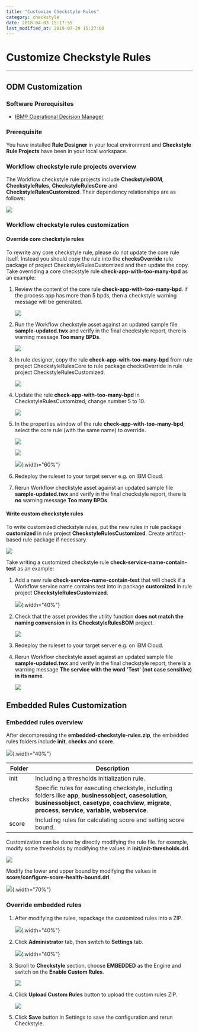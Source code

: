 ```yaml
---
title: "Customize Checkstyle Rules"
category: checkstyle
date: 2018-04-03 15:17:55
last_modified_at: 2019-07-29 15:27:00
---
```


# Customize Checkstyle Rules
***

## ODM Customization

### Software Prerequisites

* [IBM® Operational Decision Manager](https://www.ibm.com/us-en/marketplace/operational-decision-manager)

### Prerequisite

   You have installed **Rule Designer** in your local environment and **Checkstyle Rule Projects** have been in your local workspace.

### Workflow checkstyle rule projects overview

   The Workflow checkstyle rule projects include **CheckstyleBOM**, **CheckstyleRules**, **CheckstyleRulesCore** and **CheckstyleRulesCustomized**. Their dependency relationships are as follows:

   ![][checkstyle_rule_project_relation]

### Workflow checkstyle rules customization

#### Override core checkstyle rules

To rewrite any core checkstyle rule, please do not update the core rule itself. Instead you should copy the rule into the **checksOverride** rule package of project CheckstyleRulesCustomized and then update the copy. Take overriding a core checkstyle rule **check-app-with-too-many-bpd** as an example:

1. Review the content of the core rule **check-app-with-too-many-bpd**. if the process app has more than 5 bpds, then a checkstyle warning message will be generated.

    ![][checkstyle_override_step_one]

2. Run the Workflow checkstyle asset against an updated sample file **sample-updated.twx** and verify in the final checkstyle report, there is warning message **Too many BPDs**.

    ![][checkstyle_override_step_two]

3. In rule designer, copy the rule **check-app-with-too-many-bpd** from rule project CheckstyleRulesCore to rule package checksOverride in rule project CheckstyleRulesCustomized.

    ![][checkstyle_override_step_three]

4. Update the rule **check-app-with-too-many-bpd** in CheckstyleRulesCustomized, change number 5 to 10.

    ![][checkstyle_override_step_four]

5. In the properties window of the rule **check-app-with-too-many-bpd**, select the core rule (with the same name) to override.

    ![][checkstyle_override_step_five_1]

    ![][checkstyle_override_step_five_2]

    ![][checkstyle_override_step_five_3]{:width="60%"}

6. Redeploy the ruleset to your target server e.g. on IBM Cloud.

7. Rerun Workflow checkstyle asset against an updated sample file **sample-updated.twx** and verify in the final checkstyle report, there is **no** warning message **Too many BPDs**.


#### Write custom checkstyle rules

  To write customized checkstyle rules, put the new rules in rule package **customized** in rule project **CheckstyleRulesCustomized**. Create artifact-based rule package if necessary.

  ![][checkstyle_custom_rules]

  Take writing a customized checkstyle rule **check-service-name-contain-test** as an example:

  1. Add a new rule **check-service-name-contain-test** that will check if a Workflow service name contains test into in package **customized** in rule project **CheckstyleRulesCustomized**.

     ![][checkstyle_custom_rules_step_one]{:width="40%"}

  2. Check that the asset provides the utility function **does not match the naming convension** in its **CheckstyleRulesBOM** project.

     ![][checkstyle_custom_rules_step_two]

  3. Redeploy the ruleset to your target server e.g. on IBM Cloud.

  4. Rerun Workflow checkstyle asset against an updated sample file **sample-updated.twx** and verify in the final checkstyle report, there is a warning message **The service with the word 'Test' (not case sensitive) in its name**.

     ![][checkstyle_custom_rules_step_four]

## Embedded Rules Customization

### Embedded rules overview

   After decompressing the **embedded-checkstyle-rules.zip**, the embedded rules folders include **init**, **checks** and **score**. 
    
   ![][checkstyle_embedded_custom_folders]{:width="40%"}

Folder | Description 
     ----------------------|-------------------
     init | Including a thresholds initialization rule.
     checks | Specific rules for executing checkstyle, including folders like **app**, **businessobject**, **casesolution**, **businessobject**, **casetype**, **coachview**, **migrate**, **process**, **service**, **variable**, **webservice**.
     score | Including rules for calculating score and setting score bound.
   
     
   Customization can be done by directly modifying the rule file. for example, modify some thresholds by modifying the values in **init/init-thresholds.drl**.    
   
   ![][checkstyle_embedded_custom_init_thresholds]
   
   Modify the lower and upper bound by modifying the values in **score/configure-score-health-bound.drl**.  
     
   ![][checkstyle_embedded_custom_modify_bound]{:width="70%"}
   
### Override embedded rules

  1. After modifying the rules, repackage the customized rules into a ZIP.

     ![][checkstyle_embedded_custom_zip]{:width="40%"}
     
  2. Click **Administrator** tab, then switch to **Settings** tab.

     ![][checkstyle_embedded_settings_tab]{:width="40%"}
     
  3. Scroll to **Checkstyle** section, choose **EMBEDDED** as the Engine and switch on the **Enable Custom Rules**.

     ![][checkstyle_embedded_settings]
     
  4. Click **Upload Custom Rules** button to upload the custom rules ZIP.

     ![][checkstyle_embedded_custom_settings_upload]
     
  5. Click **Save** button in Settings to save the configuration and rerun Checkstyle.
  
 [checkstyle_rule_project_relation]: ../images/checkstyle/checkstyle_rule_project_relation.png
 [checkstyle_override_step_one]: ../images/checkstyle/checkstyle_override_step_one.png
 [checkstyle_override_step_two]: ../images/checkstyle/checkstyle_override_step_two.png
 [checkstyle_override_step_three]: ../images/checkstyle/checkstyle_override_step_three.png
 [checkstyle_override_step_four]: ../images/checkstyle/checkstyle_override_step_four.png
 [checkstyle_override_step_five_1]: ../images/checkstyle/checkstyle_override_step_five_1.png
 [checkstyle_override_step_five_2]: ../images/checkstyle/checkstyle_override_step_five_2.png
 [checkstyle_override_step_five_3]: ../images/checkstyle/checkstyle_override_step_five_3.png
 [checkstyle_custom_rules]: ../images/checkstyle/checkstyle_custom_rules.png
 [checkstyle_custom_rules_step_one]: ../images/checkstyle/checkstyle_custom_rules_step_one.png
 [checkstyle_custom_rules_step_two]: ../images/checkstyle/checkstyle_custom_rules_step_two.png
 [checkstyle_custom_rules_step_four]: ../images/checkstyle/checkstyle_custom_rules_step_four.png
 [checkstyle_embedded_custom_folders]: ../images/checkstyle/checkstyle_embedded_custom_folders.png
 [checkstyle_embedded_custom_init_thresholds]: ../images/checkstyle/checkstyle_embedded_custom_init_thresholds.png
 [checkstyle_embedded_custom_modify_bound]: ../images/checkstyle/checkstyle_embedded_custom_modify_bound.png
 [checkstyle_embedded_custom_zip]: ../images/checkstyle/checkstyle_embedded_custom_zip.png
 [checkstyle_embedded_settings_tab]: ../images/checkstyle/checkstyle_embedded_settings_tab.png
 [checkstyle_embedded_settings]: ../images/checkstyle/checkstyle_embedded_settings.png
 [checkstyle_embedded_custom_settings_upload]: ../images/checkstyle/checkstyle_embedded_custom_settings_upload.png
 
 

